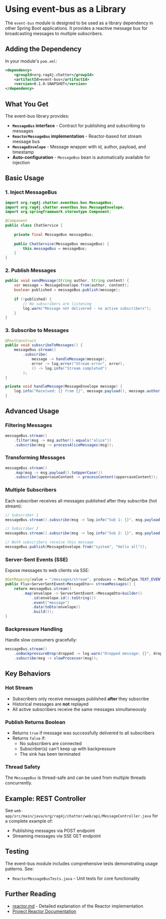 # Using event-bus as a Library

The `event-bus` module is designed to be used as a library dependency in other Spring Boot applications. It provides a reactive message bus for broadcasting messages to multiple subscribers.

## Adding the Dependency

In your module's `pom.xml`:

```xml
<dependency>
    <groupId>org.rag4j.chatter</groupId>
    <artifactId>event-bus</artifactId>
    <version>0.1.0-SNAPSHOT</version>
</dependency>
```

## What You Get

The event-bus library provides:

- **`MessageBus` interface** - Contract for publishing and subscribing to messages
- **`ReactorMessageBus` implementation** - Reactor-based hot stream message bus
- **`MessageEnvelope`** - Message wrapper with id, author, payload, and timestamp
- **Auto-configuration** - `MessageBus` bean is automatically available for injection

## Basic Usage

### 1. Inject MessageBus

```java
import org.rag4j.chatter.eventbus.bus.MessageBus;
import org.rag4j.chatter.eventbus.bus.MessageEnvelope;
import org.springframework.stereotype.Component;

@Component
public class ChatService {
    
    private final MessageBus messageBus;
    
    public ChatService(MessageBus messageBus) {
        this.messageBus = messageBus;
    }
}
```

### 2. Publish Messages

```java
public void sendMessage(String author, String content) {
    var message = MessageEnvelope.from(author, content);
    boolean published = messageBus.publish(message);
    
    if (!published) {
        // No subscribers are listening
        log.warn("Message not delivered - no active subscribers");
    }
}
```

### 3. Subscribe to Messages

```java
@PostConstruct
public void subscribeToMessages() {
    messageBus.stream()
        .subscribe(
            message -> handleMessage(message),
            error -> log.error("Stream error", error),
            () -> log.info("Stream completed")
        );
}

private void handleMessage(MessageEnvelope message) {
    log.info("Received: {} from {}", message.payload(), message.author());
}
```

## Advanced Usage

### Filtering Messages

```java
messageBus.stream()
    .filter(msg -> msg.author().equals("alice"))
    .subscribe(msg -> processAliceMessages(msg));
```

### Transforming Messages

```java
messageBus.stream()
    .map(msg -> msg.payload().toUpperCase())
    .subscribe(uppercaseContent -> processContent(uppercaseContent));
```

### Multiple Subscribers

Each subscriber receives all messages published after they subscribe (hot stream):

```java
// Subscriber 1
messageBus.stream().subscribe(msg -> log.info("Sub 1: {}", msg.payload()));

// Subscriber 2
messageBus.stream().subscribe(msg -> log.info("Sub 2: {}", msg.payload()));

// Both subscribers receive this message
messageBus.publish(MessageEnvelope.from("system", "Hello all"));
```

### Server-Sent Events (SSE)

Expose messages to web clients via SSE:

```java
@GetMapping(value = "/messages/stream", produces = MediaType.TEXT_EVENT_STREAM_VALUE)
public Flux<ServerSentEvent<MessageDto>> streamMessages() {
    return messageBus.stream()
        .map(envelope -> ServerSentEvent.<MessageDto>builder()
            .id(envelope.id().toString())
            .event("message")
            .data(toDto(envelope))
            .build());
}
```

### Backpressure Handling

Handle slow consumers gracefully:

```java
messageBus.stream()
    .onBackpressureDrop(dropped -> log.warn("Dropped message: {}", dropped.id()))
    .subscribe(msg -> slowProcessor(msg));
```

## Key Behaviors

### Hot Stream
- Subscribers only receive messages published **after** they subscribe
- Historical messages are **not** replayed
- All active subscribers receive the same messages simultaneously

### Publish Returns Boolean
- Returns `true` if message was successfully delivered to all subscribers
- Returns `false` if:
  - No subscribers are connected
  - Subscriber(s) can't keep up with backpressure
  - The sink has been terminated

### Thread Safety
The `MessageBus` is thread-safe and can be used from multiple threads concurrently.

## Example: REST Controller

See `web-app/src/main/java/org/rag4j/chatter/web/api/MessageController.java` for a complete example of:
- Publishing messages via POST endpoint
- Streaming messages via SSE GET endpoint

## Testing

The event-bus module includes comprehensive tests demonstrating usage patterns. See:
- `ReactorMessageBusTests.java` - Unit tests for core functionality

## Further Reading

- [reactor.md](reactor.md) - Detailed explanation of the Reactor implementation
- [Project Reactor Documentation](https://projectreactor.io/docs/core/release/reference/)
